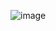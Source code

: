 ![image](https://github.com/Jaiminkapopara/js-project/assets/88267997/8927054a-1227-4535-8172-511dc9e4ec2a)
